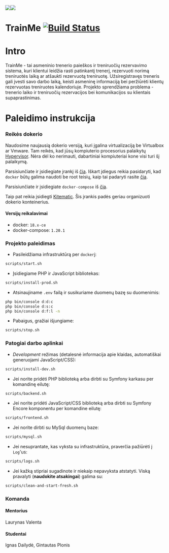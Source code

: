 ﻿![](https://avatars0.githubusercontent.com/u/4995607?v=3&s=100)![](https://i.ibb.co/qDqbCms/Untitled-2.jpg)

TrainMe [![Build Status](https://travis-ci.com/nfqakademija/trainme.png?branch=master)](https://travis-ci.com/nfqakademija/trainme)
============

# Intro

TrainMe - tai asmeninio trenerio paieškos ir treniruočių rezervavimo sistema, kuri klientui leidžia rasti patinkantį trenerį, rezervuoti norimą treniruotės laiką ar atšaukti rezervuotą treniruotę. Užsiregistravęs treneris gali įvesti savo darbo laiką, keisti asmeninę informaciją bei peržiūrėti klientų rezervuotas treniruotes kalendoriuje. Projekto sprendžiama problema - trenerio laiko ir treniruočių rezervacijos bei komunikacijos su klientais supaprastinimas.

# Paleidimo instrukcija

### Reikės dokerio

Naudosime naujausią dokerio versiją, kuri įgalina virtualizaciją be Virtualbox ar Vmware.
 Tam reikės, kad jūsų kompiuterio procesorius palaikytų [Hypervisor](https://en.wikipedia.org/wiki/Hypervisor).
 Nėra dėl ko nerimauti, dabartiniai kompiuteriai kone visi turi šį palaikymą.

Parsisiunčiate ir įsidiegiate įrankį iš [čia](https://docs.docker.com/install/linux/docker-ce/ubuntu/). Iškart įdiegus reikia pasidaryti, kad `docker` būtų galima naudoti be root teisių, kaip tai padaryti rasite [čia]( https://docs.docker.com/install/linux/linux-postinstall/#manage-docker-as-a-non-root-user).

Parsisiunčiate ir įsidiegiate `docker-compose` iš [čia](https://github.com/docker/compose/releases).

Taip pat reikia įsidiegti [Kitematic](https://github.com/docker/kitematic/releases).
 Šis įrankis padės geriau organizuoti dokerio konteinerius. 

#### Versijų reikalavimai
* docker: `18.x-ce`
* docker-compose: `1.20.1`

### Projekto paleidimas

* Pasileidžiama infrastruktūrą per `docker`į:
```bash
scripts/start.sh
```

* Įsidiegiame PHP ir JavaScript bibliotekas:
```bash
scripts/install-prod.sh
```

* Atsinaujiname `.env` failą ir susikuriame duomenų bazę su duomenimis:
```bash
php bin/console d:d:c
php bin/console d:s:c
php bin/console d:f:l -n
```

* Pabaigus, gražiai išjungiame:
```bash
scripts/stop.sh
```

### Patogiai darbo aplinkai

* _Development_ režimas (detalesnė informacija apie klaidas, automatiškai generuojami JavaScript/CSS):
```bash
scripts/install-dev.sh
```

* Jei norite pridėti PHP biblioteką arba dirbti su Symfony karkasu per komandinę eilutę:
```bash
scripts/backend.sh
```

* Jei norite pridėti JavaScript/CSS biblioteką arba dirbti su Symfony Encore komponentu per komandine eilutę:
```bash
scripts/frontend.sh
```

* Jei norite dirbti su MySql duomenų baze:
```bash
scripts/mysql.sh
```

* Jei nesuprantate, kas vyksta su infrastruktūra, praverčia pažiūrėti į `Log`'us:
```bash
scripts/logs.sh
```

* Jei kažką stipriai sugadinote ir niekaip nepavyksta atstatyti.
  Viską pravalyti (**naudokite atsakingai**) galima su:
```bash
scripts/clean-and-start-fresh.sh
```

### Komanda
#### Mentorius
Laurynas Valenta

#### Studentai
Ignas Dailydė, Gintautas Plonis
